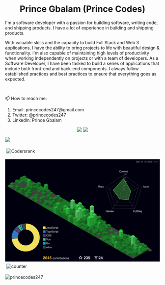<h1 align="center">Prince Gbalam (Prince Codes)</h1>


<p>I'm a software developer with a passion for building software, writing code, and shipping products. I have a lot of experience in building and shipping products.</p>
<p>
With valuable skills and the capacity to build Full Stack and Web 3 applications, I have the ability to bring projects to life with beautiful design & functionality. I'm also capable of maintaining high levels of productivity when working independently on projects or with a team of developers. As a Software Developer, I have been tasked to build a series of applications that include both front-end and back-end components. I always follow established practices and best practices to ensure that everything goes as expected.
</p>

<br/>
<p>📫 How to reach me:</p>
<ol>
  <li>Email: princecodes247@gmail.com</li>
  <li>Twitter: @princecodes247</li>
  <li>LinkedIn: Prince Gbalam</li>
 </ol>


<p align="center"><img src="https://github-readme-stats.vercel.app/api/?username=princecodes247&count_private=true&theme=tokyonight&showicons=true"/>
<img src="https://github-readme-streak-stats.herokuapp.com/?user=princecodes247&theme=dark"/>
</p>

![](https://komarev.com/ghpvc/?username=princecodes247&color=green)

<img src="https://cr-ss-service.azurewebsites.net/api/ScreenShot?widget=summary&username=princecodes247&badges=2&show-avatar=false&style=--header-bg-color:%23000;--border-radius:10px" alt="Codersrank" height="40" style="vertical-align:top; margin:4px">

![](./profile-3d-contrib/profile-night-green.svg)
<img src="https://hits.seeyoufarm.com/api/count/incr/badge.svg?url=https%3A%2F%2Fgithub.com%2F{princecodes247}1212%2Fhit-counter" alt="counter" style="vertical-align:top; margin:4px">


<p align="left"> <img src="https://komarev.com/ghpvc/?username=princecodes247&label=Profile%20views&color=0e75b6&style=flat" alt="princecodes247" /> </p>


